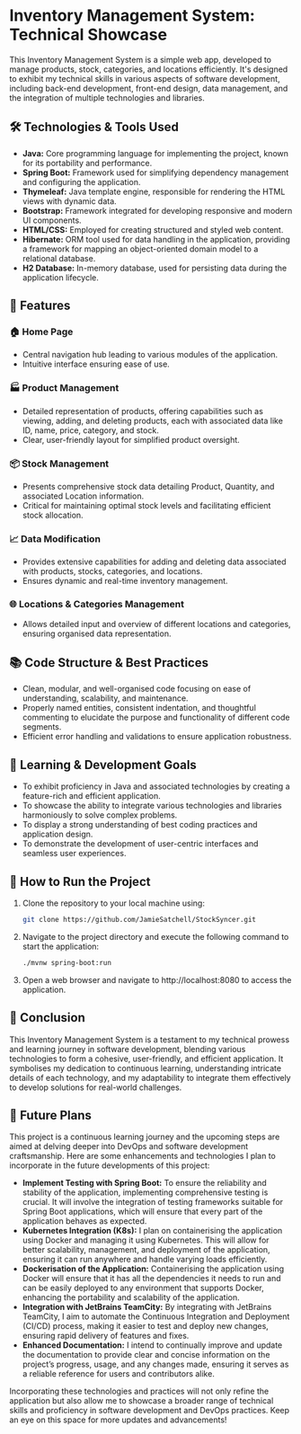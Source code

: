 # Inventory Management System: Technical Showcase

This Inventory Management System is a simple web app, developed to manage products, stock, categories, and locations efficiently. It's designed to exhibit my technical skills in various aspects of software development, including back-end development, front-end design, data management, and the integration of multiple technologies and libraries.

## 🛠 Technologies & Tools Used
- **Java:** Core programming language for implementing the project, known for its portability and performance.
- **Spring Boot:** Framework used for simplifying dependency management and configuring the application.
- **Thymeleaf:** Java template engine, responsible for rendering the HTML views with dynamic data.
- **Bootstrap:** Framework integrated for developing responsive and modern UI components.
- **HTML/CSS:** Employed for creating structured and styled web content.
- **Hibernate:** ORM tool used for data handling in the application, providing a framework for mapping an object-oriented domain model to a relational database.
- **H2 Database:** In-memory database, used for persisting data during the application lifecycle.

## 🌟 Features
### 🏠 Home Page
- Central navigation hub leading to various modules of the application.
- Intuitive interface ensuring ease of use.

### 🏭 Product Management
- Detailed representation of products, offering capabilities such as viewing, adding, and deleting products, each with associated data like ID, name, price, category, and stock.
- Clear, user-friendly layout for simplified product oversight.

### 📦 Stock Management
- Presents comprehensive stock data detailing Product, Quantity, and associated Location information.
- Critical for maintaining optimal stock levels and facilitating efficient stock allocation.

### 📈 Data Modification
- Provides extensive capabilities for adding and deleting data associated with products, stocks, categories, and locations.
- Ensures dynamic and real-time inventory management.

### 🌐 Locations & Categories Management
- Allows detailed input and overview of different locations and categories, ensuring organised data representation.

## 📚 Code Structure & Best Practices
- Clean, modular, and well-organised code focusing on ease of understanding, scalability, and maintenance.
- Properly named entities, consistent indentation, and thoughtful commenting to elucidate the purpose and functionality of different code segments.
- Efficient error handling and validations to ensure application robustness.

## 🎯 Learning & Development Goals
- To exhibit proficiency in Java and associated technologies by creating a feature-rich and efficient application.
- To showcase the ability to integrate various technologies and libraries harmoniously to solve complex problems.
- To display a strong understanding of best coding practices and application design.
- To demonstrate the development of user-centric interfaces and seamless user experiences.

## 🚀 How to Run the Project
1. Clone the repository to your local machine using:
   ```sh
   git clone https://github.com/JamieSatchell/StockSyncer.git

2. Navigate to the project directory and execute the following command to start the application:
   ```sh
   ./mvnw spring-boot:run

3. Open a web browser and navigate to http://localhost:8080 to access the application.

## 📝 Conclusion

This Inventory Management System is a testament to my technical prowess and learning journey in software development, blending various technologies to form a cohesive, user-friendly, and efficient application. It symbolises my dedication to continuous learning, understanding intricate details of each technology, and my adaptability to integrate them effectively to develop solutions for real-world challenges.

## 🚀 Future Plans

This project is a continuous learning journey and the upcoming steps are aimed at delving deeper into DevOps and software development craftsmanship. Here are some enhancements and technologies I plan to incorporate in the future developments of this project:

- **Implement Testing with Spring Boot:** To ensure the reliability and stability of the application, implementing comprehensive testing is crucial. It will involve the integration of testing frameworks suitable for Spring Boot applications, which will ensure that every part of the application behaves as expected.
- **Kubernetes Integration (K8s):** I plan on containerising the application using Docker and managing it using Kubernetes. This will allow for better scalability, management, and deployment of the application, ensuring it can run anywhere and handle varying loads efficiently.
- **Dockerisation of the Application:** Containerising the application using Docker will ensure that it has all the dependencies it needs to run and can be easily deployed to any environment that supports Docker, enhancing the portability and scalability of the application.
- **Integration with JetBrains TeamCity:** By integrating with JetBrains TeamCity, I aim to automate the Continuous Integration and Deployment (CI/CD) process, making it easier to test and deploy new changes, ensuring rapid delivery of features and fixes.
- **Enhanced Documentation:** I intend to continually improve and update the documentation to provide clear and concise information on the project’s progress, usage, and any changes made, ensuring it serves as a reliable reference for users and contributors alike.


Incorporating these technologies and practices will not only refine the application but also allow me to showcase a broader range of technical skills and proficiency in software development and DevOps practices. Keep an eye on this space for more updates and advancements!
